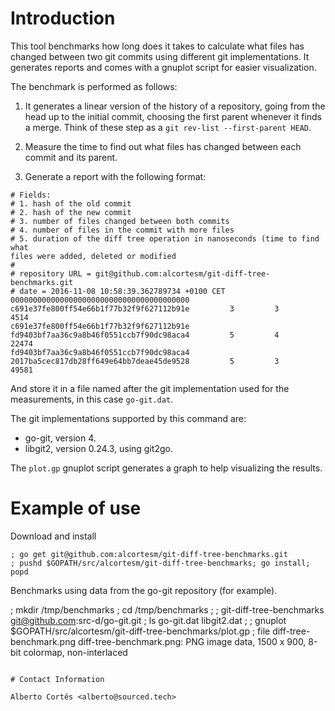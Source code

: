 # Introduction

This tool benchmarks how long does it takes to calculate what files has changed
between two git commits using different git implementations.  It generates
reports and comes with a gnuplot script for easier visualization.

The benchmark is performed as follows:

1. It generates a linear version of the history of a repository, going from the
   head up to the initial commit, choosing the first parent whenever it finds
   a merge.  Think of these step as a `git rev-list --first-parent HEAD`.

2. Measure the time to find out what files has changed between each commit and
   its parent.

3. Generate a report with the following format:

  ```
  # Fields:
  # 1. hash of the old commit
  # 2. hash of the new commit
  # 3. number of files changed between both commits
  # 4. number of files in the commit with more files
  # 5. duration of the diff tree operation in nanoseconds (time to find what
  files were added, deleted or modified
  #
  # repository URL = git@github.com:alcortesm/git-diff-tree-benchmarks.git
  # date = 2016-11-08 10:58:39.362789734 +0100 CET
  0000000000000000000000000000000000000000
  c691e37fe800ff54e66b1f77b32f9f627112b91e         3         3           4514
  c691e37fe800ff54e66b1f77b32f9f627112b91e
  fd9403bf7aa36c9a8b46f0551ccb7f90dc98aca4         5         4          22474
  fd9403bf7aa36c9a8b46f0551ccb7f90dc98aca4
  2017ba5cec817db28ff649e64bb7deae45de9528         5         3          49581
  ```

  And store it in a file named after the git implementation used for the
  measurements, in this case `go-git.dat`.

The git implementations supported by this command are:

- go-git, version 4.
- libgit2,  version 0.24.3, using git2go.

The `plot.gp` gnuplot script generates a graph to help visualizing the results.

# Example of use

Download and install

```
; go get git@github.com:alcortesm/git-diff-tree-benchmarks.git
; pushd $GOPATH/src/alcortesm/git-diff-tree-benchmarks; go install; popd
```

Benchmarks using data from the go-git repository (for example).

; mkdir /tmp/benchmarks
; cd /tmp/benchmarks
;
; git-diff-tree-benchmarks git@github.com:src-d/go-git.git
; ls
go-git.dat  libgit2.dat
;
; gnuplot $GOPATH/src/alcortesm/git-diff-tree-benchmarks/plot.gp
; file diff-tree-benchmark.png
diff-tree-benchmark.png: PNG image data, 1500 x 900, 8-bit colormap, non-interlaced
```

# Contact Information

Alberto Cortés <alberto@sourced.tech>

